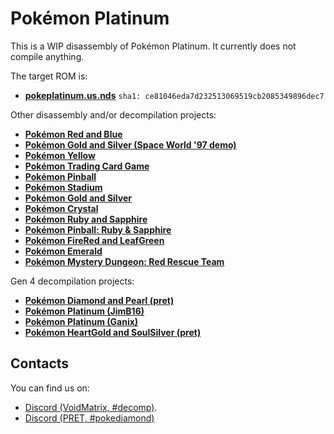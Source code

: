 # Pokémon Platinum

This is a WIP disassembly of Pokémon Platinum. It currently does not compile anything.

The target ROM is:

* [**pokeplatinum.us.nds**](https://datomatic.no-intro.org/index.php?page=show_record&s=28&n=3541) `sha1: ce81046eda7d232513069519cb2085349896dec7`

Other disassembly and/or decompilation projects:
* [**Pokémon Red and Blue**](https://github.com/pret/pokered)
* [**Pokémon Gold and Silver (Space World '97 demo)**](https://github.com/pret/pokegold-spaceworld)
* [**Pokémon Yellow**](https://github.com/pret/pokeyellow)
* [**Pokémon Trading Card Game**](https://github.com/pret/poketcg)
* [**Pokémon Pinball**](https://github.com/pret/pokepinball)
* [**Pokémon Stadium**](https://github.com/pret/pokestadium)
* [**Pokémon Gold and Silver**](https://github.com/pret/pokegold)
* [**Pokémon Crystal**](https://github.com/pret/pokecrystal)
* [**Pokémon Ruby and Sapphire**](https://github.com/pret/pokeruby)
* [**Pokémon Pinball: Ruby & Sapphire**](https://github.com/pret/pokepinballrs)
* [**Pokémon FireRed and LeafGreen**](https://github.com/pret/pokefirered)
* [**Pokémon Emerald**](https://github.com/pret/pokeemerald)
* [**Pokémon Mystery Dungeon: Red Rescue Team**](https://github.com/pret/pmd-red)

Gen 4 decompilation projects:
* [**Pokémon Diamond and Pearl (pret)**](https://github.com/pret/pokediamond)
* [**Pokémon Platinum (JimB16)**](https://github.com/JimB16/PokePlat)
* [**Pokémon Platinum (Ganix)**](https://github.com/KernelEquinox/PokePlatinum)
* [**Pokémon HeartGold and SoulSilver (pret)**](https://github.com/pret/pokeheartgold)

## Contacts

You can find us on:

* [Discord (VoidMatrix, #decomp)](https://discord.gg/prUAgd5).
* [Discord (PRET, #pokediamond)](https://discord.gg/d5dubZ3)
